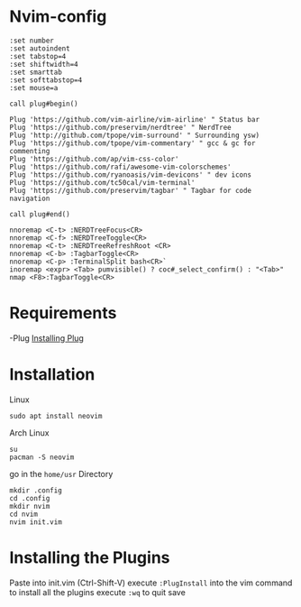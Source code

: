 # Nvim-config

```
:set number
:set autoindent
:set tabstop=4
:set shiftwidth=4
:set smarttab
:set softtabstop=4
:set mouse=a

call plug#begin()

Plug 'https://github.com/vim-airline/vim-airline' " Status bar
Plug 'https://github.com/preservim/nerdtree' " NerdTree
Plug 'http://github.com/tpope/vim-surround' " Surrounding ysw)
Plug 'https://github.com/tpope/vim-commentary' " gcc & gc for commenting
Plug 'https://github.com/ap/vim-css-color'
Plug 'https://github.com/rafi/awesome-vim-colorschemes'
Plug 'https://github.com/ryanoasis/vim-devicons' " dev icons
Plug 'https://github.com/tc50cal/vim-terminal'
Plug 'https://github.com/preservim/tagbar' " Tagbar for code navigation

call plug#end()

nnoremap <C-t> :NERDTreeFocus<CR>
nnoremap <C-f> :NERDTreeToggle<CR>
nnoremap <C-t> :NERDTreeRefreshRoot <CR>
nnoremap <C-b> :TagbarToggle<CR>
nnoremap <C-p> :TerminalSplit bash<CR>`
inoremap <expr> <Tab> pumvisible() ? coc#_select_confirm() : "<Tab>"
nmap <F8>:TagbarToggle<CR>
```

# Requirements
-Plug
[Installing Plug](https://github.com/junegunn/vim-plug)

# Installation
Linux
```
sudo apt install neovim
```
Arch Linux
```
su
pacman -S neovim
```
go in the ```home/usr``` Directory 
```
mkdir .config
cd .config
mkdir nvim
cd nvim
nvim init.vim
```
# Installing the Plugins
Paste into init.vim (Ctrl-Shift-V)
execute ```:PlugInstall``` into the vim command to install all the plugins 
execute ```:wq``` to quit save
